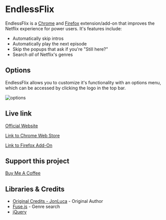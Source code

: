 # EndlessFlix

EndlessFlix is a [Chrome](https://chromewebstore.google.com/detail/endlessflix/johfagbhdkhiiedddbhkbpbdbpeoaeco) and [Firefox](https://addons.mozilla.org/en-CA/firefox/addon/endlessflix/) extension/add-on that improves the Netflix experience for power users. It's features include:

* Automatically skip intros
* Automatically play the next episode
* Skip the popups that ask if you're "Still here?"
* Search *all* of Netflix's genres

## Options

EndlessFlix allows you to customize it's functionality with an options menu, which can be accessed by clicking the logo in the top bar.

![options](https://i.imgur.com/xPyGzCY.png)

## Live link

[Official Website](https://www.endlessflix.org)

[Link to Chrome Web Store](https://chromewebstore.google.com/detail/endlessflix/johfagbhdkhiiedddbhkbpbdbpeoaeco)

[Link to Firefox Add-On](https://addons.mozilla.org/en-CA/firefox/addon/endlessflix/)

## Support this project

[Buy Me A Coffee](https://buymeacoffee.com/jeed2424)

## Libraries & Credits

* [Original Credits - JonLuca](https://github.com/jonluca/Never-Ending-Netflix) - Original Author
* [Fuse.js](http://fusejs.io/) - Genre search
* [jQuery](https://jquery.com/)
